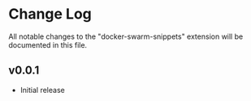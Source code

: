 # Change Log

All notable changes to the "docker-swarm-snippets" extension will be documented in this file.

## v0.0.1

- Initial release
